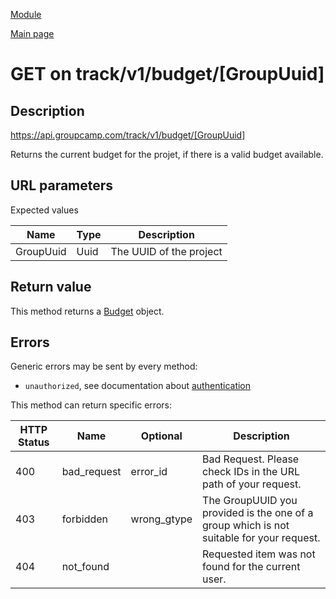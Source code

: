 
[Module](./README.md)

[Main page](../README.md)


# GET on track/v1/budget/[GroupUuid]

## Description

https://api.groupcamp.com/track/v1/budget/[GroupUuid]


Returns the current budget for the projet, if there is a valid budget available.



## URL parameters

Expected values

Name   | Type    | Description
-------|---------|------------
GroupUuid | Uuid | The UUID of the project









## Return value





  
  This method returns a [Budget](../types/Budget.md) object.
  





## Errors

Generic errors may be sent by every method:
* `unauthorized`, see documentation about [authentication](../../Auth.md)


This method can return specific errors:

HTTP Status | Name   | Optional          | Description
------------|--------|-------------------|------------
400 | bad_request | error_id | Bad Request. Please check IDs in the URL path of your request.
403 | forbidden | wrong_gtype | The GroupUUID you provided is the one of a group which is not suitable for your request.
404 | not_found |  | Requested item was not found for the current user.



